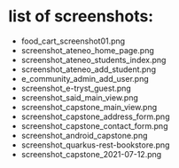 # list of screenshots:
* food_cart_screenshot01.png
* screenshot_ateneo_home_page.png
* screenshot_ateneo_students_index.png
* screenshot_ateneo_add_student.png
* e_community_admin_add_user.png
* screenshot_e-tryst_guest.png
* screenshot_said_main_view.png
* screenshot_capstone_main_view.png
* screenshot_capstone_address_form.png
* screenshot_capstone_contact_form.png
* screenshot_android_capstone.png
* screenshot_quarkus-rest-bookstore.png
* screenshot_capstone_2021-07-12.png
